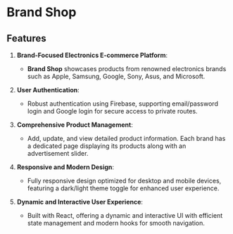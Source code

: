 # Brand Shop

## Features

1. **Brand-Focused Electronics E-commerce Platform**:
   - **Brand Shop** showcases products from renowned electronics brands such as Apple, Samsung, Google, Sony, Asus, and Microsoft.

2. **User Authentication**:
   - Robust authentication using Firebase, supporting email/password login and Google login for secure access to private routes.

3. **Comprehensive Product Management**:
   - Add, update, and view detailed product information. Each brand has a dedicated page displaying its products along with an advertisement slider.

4. **Responsive and Modern Design**:
   - Fully responsive design optimized for desktop and mobile devices, featuring a dark/light theme toggle for enhanced user experience.

5. **Dynamic and Interactive User Experience**:
   - Built with React, offering a dynamic and interactive UI with efficient state management and modern hooks for smooth navigation.

